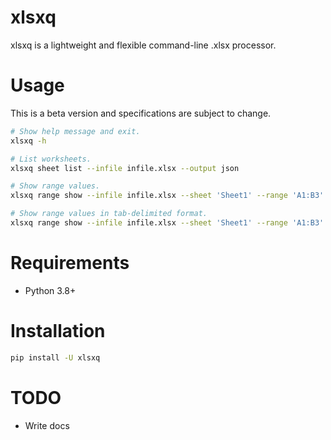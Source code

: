 # xlsxq

xlsxq is a lightweight and flexible command-line .xlsx processor.

# Usage

This is a beta version and specifications are subject to change.

```bash
# Show help message and exit.
xlsxq -h

# List worksheets.
xlsxq sheet list --infile infile.xlsx --output json

# Show range values.
xlsxq range show --infile infile.xlsx --sheet 'Sheet1' --range 'A1:B3' --output json

# Show range values in tab-delimited format.
xlsxq range show --infile infile.xlsx --sheet 'Sheet1' --range 'A1:B3' --output tsv
```

# Requirements

* Python 3.8+

# Installation

```bash
pip install -U xlsxq
```

# TODO

* Write docs
